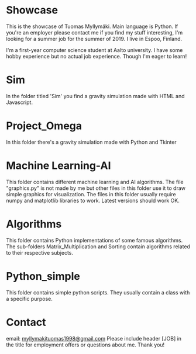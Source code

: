 # Showcase

This is the showcase of Tuomas Myllymäki. Main language is Python. If you're an employer please contact me if you find my stuff interesting, I'm looking for a summer job for the summer of 2019. I live in Espoo, Finland.

I'm a first-year computer science student at Aalto university. I have some hobby experience but no actual job experience. Though I'm eager to learn!

# Sim
In the folder titled 'Sim' you find a gravity simulation made with HTML and Javascript.

# Project_Omega
In this folder there's a gravity simulation made with Python and Tkinter

# Machine Learning-AI
This folder contains different machine learning and AI algorithms. The file "graphics.py" is not made by me but other files in this
folder use it to draw simple graphics for visualization. The files in this folder usually require numpy and matplotlib libraries to work. Latest versions should work OK.

# Algorithms
This folder contains Python implementations of some famous algorithms. The sub-folders Matrix_Multiplication and Sorting contain algorithms related to their respective subjects.

# Python_simple
This folder contains simple python scripts. They usually contain a class with a specific purpose.

# Contact
email: myllymakituomas1998@gmail.com
Please include header [JOB] in the title for employment offers or questions about me.
Thank you!

